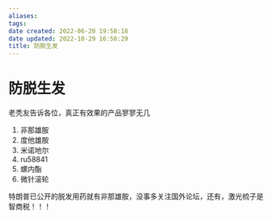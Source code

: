 ```yaml
---
aliases: 
tags: 
date created: 2022-06-20 19:58:18
date updated: 2022-10-29 16:58:29
title: 防脱生发
---
```


# 防脱生发

老秃友告诉各位，真正有效果的产品寥寥无几

1. 非那雄胺
2. 度他雄胺
3. 米诺地尔
4. ru58841
5. 螺内酯
6. 微针滚轮

特朗普已公开的脱发用药就有非那雄胺，没事多关注国外论坛，还有，激光梳子是智商税！！！

